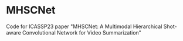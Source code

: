 # MHSCNet
Code for ICASSP23 paper "MHSCNet: A Multimodal Hierarchical Shot-aware Convolutional Network for Video Summarization"
